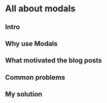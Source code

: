 # All about modals

## Intro


## Why use Modals


## What motivated the blog posts


## Common problems


## My solution
